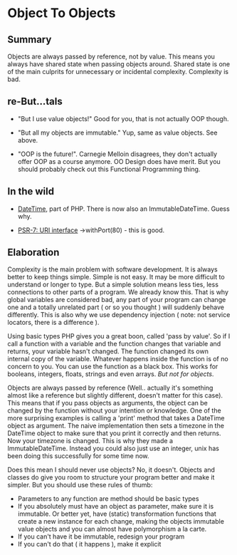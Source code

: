 Object To Objects
=================

Summary
-------

Objects are always passed by reference, not by value. This means you always have shared state when passing objects around.
Shared state is one of the main culprits for unnecessary or incidental complexity. Complexity is bad.

re-But...tals
-------------

- "But I use value objects!" Good for you, that is not actually OOP though.

- "But all my objects are immutable." Yup, same as value objects. See above.

- "OOP is the future!". Carnegie Melloin disagrees, they don't actually offer OOP as a course anymore. OO Design does 
  have merit. But you should probably check out this Functional Programming thing.

In the wild
-----------

- [DateTime](http://php.net/manual/en/class.datetimeimmutable.php), part of PHP. There is now also an ImmutableDateTime. Guess why.

- [PSR-7: URI interface](http://www.php-fig.org/psr/psr-7/#3.5-psr\http\message\uriinterface) ->withPort(80) - this is good.

Elaboration
-----------

Complexity is the main problem with software development. It is always better to keep things simple. Simple is not easy.
It may be more difficult to understand or longer to type. But a simple solution means less ties, less connections to
other parts of a program. We already know this. That is why global variables are considered bad, any part of your program
can change one and a totally unrelated part ( or so you thought ) will suddenly behave differently. This is also why we
use dependency injection ( note: not service locators, there is a difference ).

Using basic types PHP gives you a great boon, called 'pass by value'. So if I call a function with a variable and the 
function changes that variable and returns, your variable hasn't changed. The function changed its own internal copy of 
the variable. Whatever happens inside the function is of no concern to you. You can use the function as a black box. This works
for booleans, integers, floats, strings and even arrays. *But not for objects*.

Objects are always passed by reference (Well.. actually it's something almost like a reference but slightly different, 
doesn't matter for this case). This means that if you pass objects as arguments, the object can be changed by the function
without your intention or knowledge. One of the more surprising examples is calling a 'print' method that takes a 
DateTime object as argument. The naive implementation then sets a timezone in the DateTime object to make sure that
you print it correctly and then returns. Now your timezone is changed. This is why they made a ImmutableDateTime. Instead
you could also just use an integer, unix has been doing this successfully for some time now.

Does this mean I should never use objects? No, it doesn't. Objects and classes do give you room to structure your program
better and make it simpler. But you should use these rules of thumb:

- Parameters to any function are method should be basic types
- If you absolutely must have an object as parameter, make sure it is immutable. Or better yet, have (static) transformation
  functions that create a new instance for each change, making the objects immutable value objects and you can almost
  have polymorphism a la carte.
- If you can't have it be immutable, redesign your program
- If you can't do that ( it happens ), make it explicit
